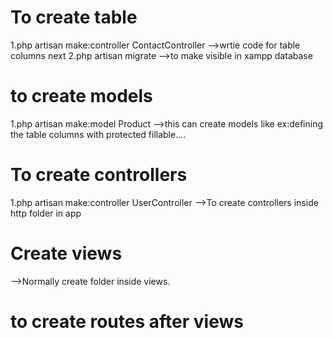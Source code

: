 # To create table
1.php artisan make:controller ContactController
-->wrtie code for table columns next
2.php artisan migrate
-->to make visible in xampp database
# to create models 
1.php artisan make:model Product
-->this can create models like ex:defining the table columns with protected fillable....
# To create controllers
1.php artisan make:controller UserController
-->To create controllers inside http folder in app
# Create views 
-->Normally create folder inside views.
# to create routes after views 